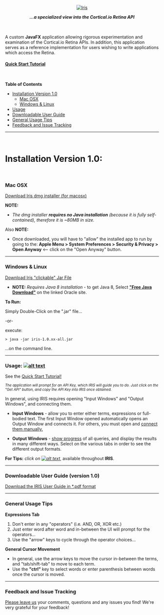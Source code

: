 
<p align="center">
<A href="http://metaware.us/iris/images/iris_window.png"><img src="http://metaware.us/images/iris_black_font_smaller.png" alt="Iris"></A>
</p>

<p align="center">
<b><i>...a specialized view into the Cortical.io Retina API</i></b>
</p>

<br><br>
A custom **JavaFX** application allowing rigorous experimentation and examination of the Cortical.io Retina APIs. In addition, this application serves as a reference implementation for users wishing to write applications which access the Retina.

#### [Quick Start Tutorial](https://www.youtube.com/watch?v=CsF4pd7fGF0)

<br> 

**Table of Contents** 

* [Installation Version 1.0](#installation-version-10)
  * [Mac OSX](#mac-osx)
  * [Windows & Linux](#windows--linux) 
* [Usage](#usage)
* [Downloadable User Guide](#downloadable-user-guide)
* [General Usage Tips](#general-usage-tips)
* [Feedback and Issue Tracking](#feedback-and-issue-tracking)

---

<br>

# Installation Version 1.0:

<br>

### Mac OSX

[Download Iris dmg installer (for macosx)](http://metaware.us/iris/Iris-1.0.11-installer.dmg) 

**NOTE:** 

* _The dmg installer **requires no Java installation** (because it is fully self-contained), therefore it is ~80MB in size._

Also **NOTE:** 

* Once downloaded, you will have to "allow" the installed app to run by going to the: **Apple Menu > System Preferences > Security & Privacy > Open Anyway**  <-- click on the "Open Anyway" button.

---

### Windows & Linux

[Download Iris "clickable" Jar File](http://metaware.us/iris/iris-1.0.11-all.jar)
- **NOTE:** _Requires Java 8 installation_ - to get Java 8, Select [**"Free Java Download"**](https://www.java.com/en/download/) on the linked Oracle site.

**To Run:**

Simply Double-Click on the ".jar" file...

-or-

execute:

```
> java -jar iris-1.0.xx-all.jar
```
...on the command line.

---

### Usage:  [![alt text](http://metaware.us/iris/images/info.png "Info Icon")](http://metaware.us/iris/images/iris_window.png)

See the [Quick Start Tutorial!](https://www.youtube.com/watch?v=CsF4pd7fGF0)

<sub>_The application will prompt for an API Key, which IRIS will guide you to do. Just click on the "Get API" button, and copy the API Key into IRIS once obtained._</sub>

In general, using IRIS requires opening "Input Windows" and "Output Windows", and connecting them.
* **Input Windows** - allow you to enter either terms, expressions or full-bodied text. The first Input Window opened automatically opens an Output Window and connects it. For others, you must open and [connect them manually.](http://metaware.us/iris/images/input_selector.png)

* **Output Windows** - [show progress](http://metaware.us/iris/progress.html) of all queries, and display the results in many different ways. Select on the various tabs in order to see the different output formats.

**For Tips:** _click on [![alt text](http://metaware.us/iris/images/info.png "Info Icon")](http://metaware.us/iris/images/iris_window.png)_, available throughout **IRIS**.

---

### Downloadable User Guide (version 1.0)
[Download the IRIS User Guide in *.pdf format](http://metaware.us/iris/docs/Cortical.io_iris_user_guide_LETTER_20170811.pdf)

---

### General Usage Tips

**Expressions Tab**

1. Don't enter in any "operators" (i.e. AND, OR, XOR etc.) 
2. Just enter word after word and in-between the UI will prompt for the operators... 
3. Use the "arrow" keys to cycle through the operator choices... 

**General Cursor Movement** 

* In general, use the arrow keys to move the cursor in-between the terms, and "tab/shift-tab" to move to each term.
* Use the **"ctrl"** key to select words or enter parenthesis between words once the cursor is moved.

---

### Feedback and Issue Tracking

[Please leave us](https://cortical-io.uservoice.com/) your comments, questions and any issues you find! We're very grateful for your feedback!
